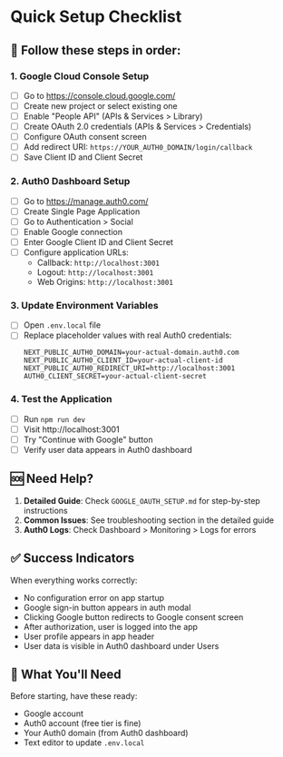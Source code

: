 # Quick Setup Checklist

## 🚀 Follow these steps in order:

### 1. Google Cloud Console Setup
- [ ] Go to https://console.cloud.google.com/
- [ ] Create new project or select existing one
- [ ] Enable "People API" (APIs & Services > Library)
- [ ] Create OAuth 2.0 credentials (APIs & Services > Credentials)
- [ ] Configure OAuth consent screen
- [ ] Add redirect URI: `https://YOUR_AUTH0_DOMAIN/login/callback`
- [ ] Save Client ID and Client Secret

### 2. Auth0 Dashboard Setup
- [ ] Go to https://manage.auth0.com/
- [ ] Create Single Page Application
- [ ] Go to Authentication > Social
- [ ] Enable Google connection
- [ ] Enter Google Client ID and Client Secret
- [ ] Configure application URLs:
  - Callback: `http://localhost:3001`
  - Logout: `http://localhost:3001`
  - Web Origins: `http://localhost:3001`

### 3. Update Environment Variables
- [ ] Open `.env.local` file
- [ ] Replace placeholder values with real Auth0 credentials:
  ```env
  NEXT_PUBLIC_AUTH0_DOMAIN=your-actual-domain.auth0.com
  NEXT_PUBLIC_AUTH0_CLIENT_ID=your-actual-client-id
  NEXT_PUBLIC_AUTH0_REDIRECT_URI=http://localhost:3001
  AUTH0_CLIENT_SECRET=your-actual-client-secret
  ```

### 4. Test the Application
- [ ] Run `npm run dev`
- [ ] Visit http://localhost:3001
- [ ] Try "Continue with Google" button
- [ ] Verify user data appears in Auth0 dashboard

## 🆘 Need Help?

1. **Detailed Guide**: Check `GOOGLE_OAUTH_SETUP.md` for step-by-step instructions
2. **Common Issues**: See troubleshooting section in the detailed guide
3. **Auth0 Logs**: Check Dashboard > Monitoring > Logs for errors

## ✅ Success Indicators

When everything works correctly:
- No configuration error on app startup
- Google sign-in button appears in auth modal
- Clicking Google button redirects to Google consent screen
- After authorization, user is logged into the app
- User profile appears in app header
- User data is visible in Auth0 dashboard under Users

## 📝 What You'll Need

Before starting, have these ready:
- Google account
- Auth0 account (free tier is fine)
- Your Auth0 domain (from Auth0 dashboard)
- Text editor to update `.env.local`